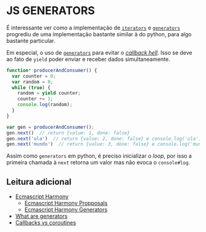 # JS GENERATORS

É interessante ver como a implementação de [`iterators`][e-h-iterators] e
[`generators`][e-h-generators] progrediu de uma implementação bastante similar
à do python, para algo bastante particular.

Em especial, o uso de [`generators`][e-h-generators] para evitar o
[_callback hell_][callback-hell]. Isso se deve ao fato de `yield` poder enviar
e receber dados simultaneamente.

```javascript
function* producerAndConsumer() {
  var counter = 0;
  var random = 0;
  while (true) {
    random = yield counter;
    counter += 1;
    console.log(random);
  }
}

var gen = producerAndConsumer();
gen.next()  // return {value: 1, done: false}
gen.next('ola')  // return {value: 2, done: false} e console.log('ola')
gen.next('mundo')  // return {value: 3, done: false} e console.log('mundo')

```

Assim como `generators` em python, é preciso inicializar o _loop_, por isso a
primeira chamada à `next` retorna um valor mas não evoca o `console#log`.

## Leitura adicional

* [Ecmascript Harmony][ecma-harmony]
    * [Ecmascript Harmony Propposals][e-h-proposal]
    * [Ecmascript Harmony Generators][e-h-generators]
* [What are generators][what-are-generators]
* [Callbacks vs coroutines][callbacks-vs-coroutines]

[ecma-harmony]: http://wiki.ecmascript.org/doku.php?id=harmony:harmony
[e-h-proposal]: http://wiki.ecmascript.org/doku.php?id=harmony:proposals
[e-h-generators]: http://wiki.ecmascript.org/doku.php?id=harmony:generators
[e-h-iterators]: http://wiki.ecmascript.org/doku.php?id=harmony:iterators
[what-are-generators]: http://tobyho.com/2013/06/16/what-are-generators/
[callbacks-vs-coroutines]: https://medium.com/code-adventures/174f1fe66127
[callback-hell]: http://callbackhell.com
